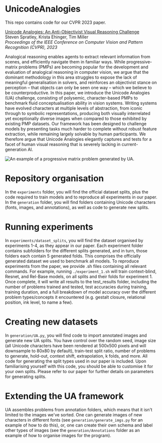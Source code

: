# UnicodeAnalogies

This repo contains code for our CVPR 2023 paper.

[Unicode Analogies: An Anti-Objectivist Visual Reasoning Challenge](https://openaccess.thecvf.com/content/CVPR2023/papers/Spratley_Unicode_Analogies_An_Anti-Objectivist_Visual_Reasoning_Challenge_CVPR_2023_paper.pdf)  
Steven Spratley, Krista Ehinger, Tim Miller  
_Proceedings of the IEEE Conference on Computer Vision and Pattern Recognition (CVPR), 2023_

Analogical reasoning enables agents to extract relevant information from scenes, and efficiently navigate them in familiar ways. While progressive-matrix problems (PMPs) are becoming popular for the development and evaluation of analogical reasoning in computer vision, we argue that the dominant methodology in this area struggles to expose the lack of meaningful generalisation in solvers, and reinforces an objectivist stance on perception – that objects can only be seen one way – which we believe to be counterproductive. In this paper, we introduce the Unicode Analogies (UA) challenge, consisting of polysemic, character-based PMPs to benchmark fluid conceptualisation ability in vision systems. Writing systems have evolved characters at multiple levels of abstraction, from iconic through to symbolic representations, producing both visually interrelated yet exceptionally diverse images when compared to those exhibited by existing PMP datasets. Our framework has been designed to challenge models by presenting tasks much harder to complete without robust feature extraction, while remaining largely solvable by human participants. We therefore argue that Unicode Analogies elegantly captures and tests for a facet of human visual reasoning that is severely lacking in current-generation AI.

![An example of a progressive matrix problem generated by UA.](/example_pmp.png)

# Repository organisation

In the `experiments` folder, you will find the official dataset splits, plus the code required to train models and to reproduce all experiments in our paper. In the `generation` folder, you will find folders containing Unicode characters (fonts, images, and annotations), as well as code to generate new splits.

# Running experiments

In `experiments/dataset_splits`, you will find the dataset organised by experiments 1-4, as they appear in our paper. Each experiment folder contains subfolders for the different splits generated, and in turn, those folders each contain 5 generated folds. This comprises the officially generated dataset we used to benchmark all models. To reproduce experiments from the paper, we provide .sh files containing all relevant commands. For example, running `./experiment_1.sh` will train context-blind, Resnet, and Rel-Base models, on all splits and their folds for experiment 1. Once complete, it will write all results to the test_results folder, including the number of problems trained and tested, test accuracies during training, training duration, and a full breakdown of model accuracy over the different problem types/concepts it encountered (e.g. gestalt closure, relational position, ink level, to name a few).

# Creating new datasets
In `generation/UA.py`, you will find code to import annotated images and generate new UA splits. You have control over the random seed, image size (all Unicode characters have been rendered at 500x500 pixels and will downsample to 80x80 by default), train-test split ratio, number of problems to generate, hold-out, context shift, extrapolation, k folds, and more. All code for generating the split types used in our paper is included. Upon familiarising yourself with this code, you should be able to customise it for your own splits. Please refer to our paper for further details on parameters for generating splits.

# Extending the UA framework

UA assembles problems from annotation folders, which means that it isn't limited to the images we've sorted. One can generate images of new characters in different fonts (see `generation/generate_imgs.py` for an example of how to do this), or, one can create their own schema and label other types of images (see the `generation/Annotations` folder as an example of how to organise images for the program).
